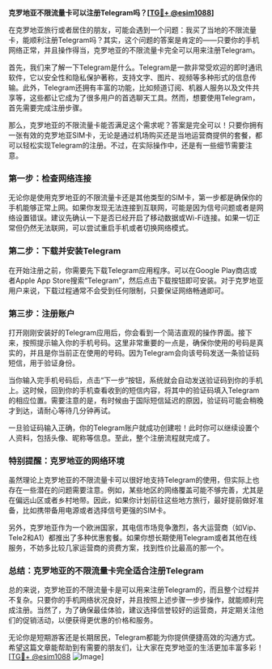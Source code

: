 **克罗地亚不限流量卡可以注册Telegram吗？[[TG💪+ @esim1088](https://t.me/s/esim1088)]**

在克罗地亚旅行或者居住的朋友，可能会遇到一个问题：我买了当地的不限流量卡，能顺利注册Telegram吗？其实，这个问题的答案是肯定的——只要你的手机网络正常，并且操作得当，克罗地亚的不限流量卡完全可以用来注册Telegram。

首先，我们来了解一下Telegram是什么。Telegram是一款非常受欢迎的即时通讯软件，它以安全性和隐私保护著称，支持文字、图片、视频等多种形式的信息传输。此外，Telegram还拥有丰富的功能，比如频道订阅、机器人服务以及文件共享等，这些都让它成为了很多用户的首选聊天工具。然而，想要使用Telegram，首先需要完成注册步骤。

那么，克罗地亚的不限流量卡能否满足这个需求呢？答案是完全可以！只要你拥有一张有效的克罗地亚SIM卡，无论是通过机场购买还是当地运营商提供的套餐，都可以轻松实现Telegram的注册。不过，在实际操作中，还是有一些细节需要注意。

### **第一步：检查网络连接**

无论你是使用克罗地亚的不限流量卡还是其他类型的SIM卡，第一步都是确保你的手机能够正常上网。如果你发现无法连接到互联网，可能是因为信号问题或者是网络设置错误。建议先确认一下是否已经开启了移动数据或Wi-Fi连接。如果一切正常但仍然无法联网，可以尝试重启手机或者切换网络模式。

### **第二步：下载并安装Telegram**

在开始注册之前，你需要先下载Telegram应用程序。可以在Google Play商店或者Apple App Store搜索“Telegram”，然后点击下载按钮即可安装。对于克罗地亚用户来说，下载过程通常不会受到任何限制，只要保证网络畅通即可。

### **第三步：注册账户**

打开刚刚安装好的Telegram应用后，你会看到一个简洁直观的操作界面。接下来，按照提示输入你的手机号码。这里非常重要的一点是，确保你使用的号码是真实的，并且是你当前正在使用的号码。因为Telegram会向该号码发送一条验证码短信，用于验证身份。

当你输入完手机号码后，点击“下一步”按钮，系统就会自动发送验证码到你的手机上。这时候，回到你的手机查看收到的短信内容，将其中的验证码填入Telegram的相应位置。需要注意的是，有时候由于国际短信延迟的原因，验证码可能会稍晚才到达，请耐心等待几分钟再试。

一旦验证码输入正确，你的Telegram账户就成功创建啦！此时你可以继续设置个人资料，包括头像、昵称等信息。至此，整个注册流程就完成了。

### **特别提醒：克罗地亚的网络环境**

虽然理论上克罗地亚的不限流量卡可以很好地支持Telegram的使用，但实际上也存在一些潜在的问题需要注意。例如，某些地区的网络覆盖可能不够完善，尤其是在偏远山区或者乡村地带。因此，如果你计划前往这些地方旅行，最好提前做好准备，比如携带备用电源或者选择信号更强的SIM卡。

另外，克罗地亚作为一个欧洲国家，其电信市场竞争激烈，各大运营商（如Vip、Tele2和A1）都推出了多种优惠套餐。如果你想长期使用Telegram或者其他在线服务，不妨多比较几家运营商的资费方案，找到性价比最高的那一个。

### **总结：克罗地亚的不限流量卡完全适合注册Telegram**

总的来说，克罗地亚的不限流量卡是可以用来注册Telegram的，而且整个过程并不复杂。只要你的手机网络状况良好，并且按照上述步骤一步步操作，就能顺利完成注册。当然了，为了确保最佳体验，建议选择信誉较好的运营商，并定期关注他们的促销活动，以便获得更优惠的价格和服务。

无论你是短期游客还是长期居民，Telegram都能为你提供便捷高效的沟通方式。希望这篇文章能帮助到有需要的朋友们，让大家在克罗地亚的生活更加丰富多彩！[[TG💪+ @esim1088](https://t.me/s/esim1088) ![Image](https://i.postimg.cc/4NQfJmqS/Snipaste-2025-05-13-00-14-12.png)]